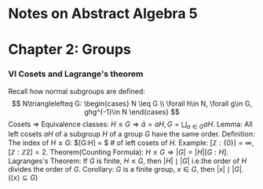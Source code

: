 # Notes on Abstract Algebra 5

# Chapter 2: Groups

### VI Cosets and Lagrange's theorem

Recall how normal subgroups are defined:
$$
N\trianglelefteq G:
\begin{cases}
    N \leq G \\
    \forall h\in N, \forall g\in G, ghg^{-1}\in N
\end{cases}
$$
Cosets $\Rightarrow$ Equivalence classes: $H\leq G \Rightarrow \bar a = aH, G = \bigsqcup_{a\in G} aH$.
Lemma: All left cosets $aH$ of a subgroup $H$ of a group $G$ have the same order.
Definition: The index of $H\leq G$: $[G:H] = $ # of left cosets of $H$.
Example: $[\mathbb{Z}:\{0\}]=\infty$, $[\mathbb{Z}:\mathbb{Z}2] = 2$.
Theorem(Counting Formula): $H\leq G\Rightarrow |G| = |H|[G:H]$.
Lagranges's Theorem: If $G$ is finite, $H\leq G$, then $|H| \mid |G|$ i.e.the order of $H$ divides the order of $G$.
Corollary: $G$ is a finite group, $x\in G$, then $|x| \mid |G|$. ($\langle x\rangle \subseteq G$)


